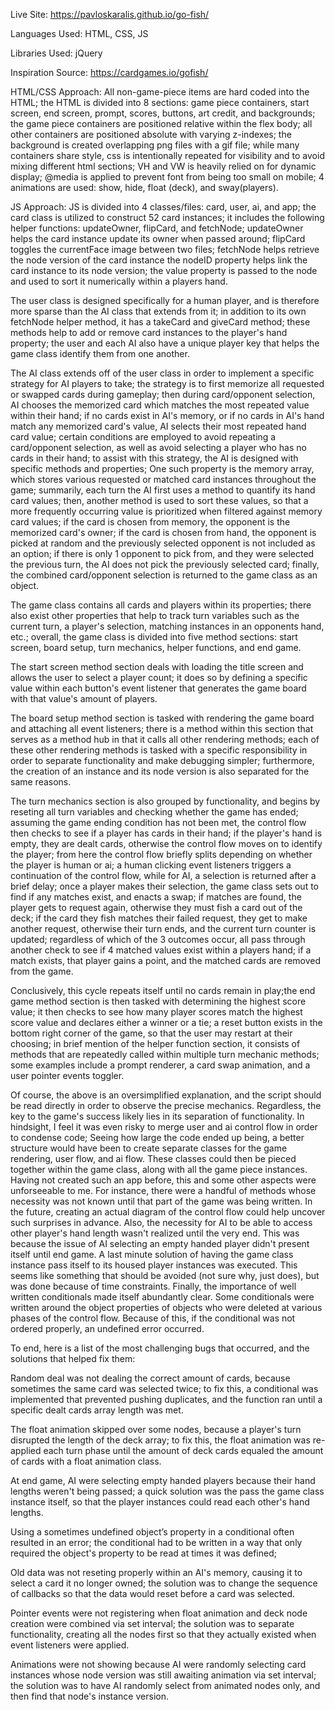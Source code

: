 Live Site: https://pavloskaralis.github.io/go-fish/

Languages Used: HTML, CSS, JS

Libraries Used: jQuery

Inspiration Source: https://cardgames.io/gofish/

HTML/CSS Approach: All non-game-piece items are hard coded into the HTML; the HTML is divided into 8 sections: game piece containers, start screen, end screen, prompt, scores, buttons, art credit, and backgrounds; the game piece containers are positioned relative within the flex body; all other containers are positioned absolute with varying z-indexes; the background is created overlapping png files with a gif file; while many containers share style, css is intentionally repeated for visibility and to avoid mixing different html sections; VH and VW is heavily relied on for dynamic display; @media is applied to prevent font from being too small on mobile; 4 animations are used: show, hide, float (deck), and sway(players).

JS Approach: JS is divided into 4 classes/files: card, user, ai, and app; the card class is utilized to construct 52 card instances; it includes the following helper functions: updateOwner, flipCard, and fetchNode; updateOwner helps the card instance update its owner when passed around; flipCard toggles the currentFace image between two files; fetchNode helps retrieve the node version of the card instance
the nodeID property helps link the card instance to its node version; the value property is passed to the node and used to sort it numerically within a players hand.

The user class is designed specifically for a human player, and is therefore more sparse than the AI class that extends from it; in addition to its own fetchNode helper method, it has a takeCard and giveCard method; these methods help to add or remove card instances to the player's hand property; the user and each AI also have a unique player key that helps the game class identify them from one another.

The AI class extends off of the user class in order to implement a specific strategy for AI players to take; the strategy is to first memorize all requested or swapped cards during gameplay; then during card/opponent selection, AI chooses the memorized card which matches the most repeated value within their hand; if no cards exist in AI's memory, or if no cards in AI's hand match any memorized card's value, AI selects their most repeated hand card value; certain conditions are employed to avoid repeating a card/opponent selection, as well as avoid selecting a player who has no cards in their hand; to assist with this strategy, the AI is designed with specific methods and properties; One such property is the memory array, which stores various requested or matched card instances throughout the game; summarily, each turn the AI first uses a method to quantify its hand card values; then, another method is used to sort these values, so that a more frequently occurring value is prioritized when filtered against memory card values; if the card is chosen from memory, the opponent is the memorized card's owner; if the card is chosen from hand, the opponent is picked at random and the previously selected opponent is not included as an option; if there is only 1 opponent to pick from, and they were selected the previous turn, the AI does not pick the previously selected card; finally, the combined card/opponent selection is returned to the game class as an object.

The game class contains all cards and players within its properties; there also exist other properties that help to track turn variables such as the current turn, a player's selection, matching instances in an opponents hand, etc.; overall, the game class is divided into five method sections: start screen, board setup, turn mechanics, helper functions, and end game.

The start screen method section deals with loading the title screen and allows the user to select a player count; it does so by defining a specific value within each button's event listener that generates the game board with that value's amount of players.

The board setup method section is tasked with rendering the game board and attaching all event listeners; there is a method within this section that serves as a method hub in that it calls all other rendering methods; each of these other rendering methods is tasked with a specific responsibility in order to separate functionality and make debugging simpler; furthermore, the creation of an instance and its node version is also separated for the same reasons.

The turn mechanics section is also grouped by functionality, and begins by reseting all turn variables and checking whether the game has ended; assuming the game ending condition has not been met, the control flow then checks to see if a player has cards in their hand; if the player's hand is empty, they are dealt cards, otherwise the control flow moves on to identify the player; from here the control flow briefly splits depending on whether the player is human or ai; a human clicking event listeners triggers a continuation of the control flow, while for AI, a selection is returned after a brief delay; once a player makes their selection, the game class sets out to find if any matches exist, and enacts a swap; if matches are found, the player gets to request again, otherwise they must fish a card out of the deck; if the card they fish matches their failed request, they get to make another request, otherwise their turn ends, and the current turn counter is updated; regardless of which of the 3 outcomes occur, all pass through another check to see if 4 matched values exist within a players hand; if a match exists, that player gains a point, and the matched cards are removed from the game.

Conclusively, this cycle repeats itself until no cards remain in play;the end game method section is then tasked with determining the highest score value; it then checks to see how many player scores match the highest score value and declares either a winner or a tie; a reset button exists in the bottom right corner of the game, so that the user may restart at their choosing; in brief mention of the helper function section, it consists of methods that are repeatedly called within multiple turn mechanic methods; some examples include a prompt renderer, a card swap animation, and a user pointer events toggler.

Of course, the above is an oversimplified explanation, and the script should be read directly in order to observe the precise mechanics. Regardless, the key to the game's success likely lies in its separation of functionality. In hindsight, I feel it was even risky to merge user and ai control flow in order to condense code; Seeing how large the code ended up being, a better structure would have been to create separate classes for the game rendering, user flow, and ai flow. These classes could then be pieced together within the game class, along with all the game piece instances. Having not created such an app before, this and some other aspects were unforseeable to me. For instance, there were a handful of methods whose necessity was not known until that part of the game was being written. In the future, creating an actual diagram of the control flow could help uncover such surprises in advance. Also, the necessity for AI to be able to access other player's hand length wasn't realized until the very end. This was because the issue of AI selecting an empty handed player didn't present itself until end game. A last minute solution of having the game class instance pass itself to its housed player instances was executed. This seems like something that should be avoided (not sure why, just does), but was done because of time constraints. Finally, the importance of well written conditionals made itself abundantly clear. Some conditionals were written around the object properties of objects who were deleted at various phases of the control flow. Because of this, if the conditional was not ordered properly, an undefined error occurred.

To end, here is a list of the most challenging bugs that occurred, and the solutions that helped fix them:

Random deal was not dealing the correct amount of cards, because sometimes the same card was selected twice; to fix this, a conditional was implemented that prevented pushing duplicates, and the function ran until a specific dealt cards array length was met.

The float animation skipped over some nodes, because a player's turn disrupted the length of the deck array; to fix this, the float animation was re-applied each turn phase until the amount of deck cards equaled the amount of cards with a float animation class.

At end game, AI were selecting empty handed players because their hand lengths weren't being passed; a quick solution was the pass the game class instance itself, so that the player instances could read each other's hand lengths.

Using a sometimes undefined object’s property in a conditional often resulted in an error; the conditional had to be written in a way that only required the object's property to be read at times it was defined;

Old data was not reseting properly within an AI's memory, causing it to select a card it no longer owned; the solution was to change the sequence of callbacks so that the data would reset before a card was selected.

Pointer events were not registering when float animation and deck node creation were combined via set interval; the solution was to separate functionality, creating all the nodes first so that they actually existed when event listeners were applied.

Animations were not showing because AI were randomly selecting card instances whose node version was still awaiting animation via set interval; the solution was to have AI randomly select from animated nodes only, and then find that node's instance version.
